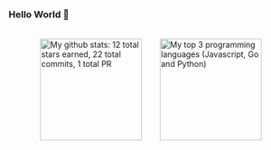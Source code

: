 ### Hello World 👋
<br/>

<!-- 
title_color=70a5fd&text_color=38bdae&icon_color=bf91f3&border_color=e4e2e2&bg_color=00000000&border_radius=20
-->

<a href="#" style="text-decoration: none; display:flex; justify-content: center; align-items: center; gap: 2rem;">
  <img height="180rem" src="https://github-readme-stats.vercel.app/api?username=danecwalker&count_private=true&include_all_commits=true&custom_title=My%20Stats%20%F0%9F%9A%80&show_icons=true&title_color=70a5fd&text_color=38bdae&icon_color=bf91f3&border_color=e4e2e2&bg_color=00000000&border_radius=20" alt="My github stats: 12 total stars earned, 22 total commits, 1 total PR" />
  <img height="180rem" src="https://github-readme-stats.vercel.app/api/top-langs/?username=danecwalker&hide=swift,css,pug,typescript&langs_count=3&custom_title=My%20Top%203%20%E2%9D%A4%EF%B8%8F&title_color=70a5fd&text_color=38bdae&icon_color=bf91f3&border_color=e4e2e2&bg_color=00000000&border_radius=20" alt="My top 3 programming languages (Javascript, Go and Python)" />
</a>